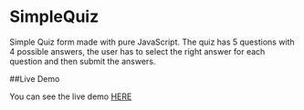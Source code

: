 # SimpleQuiz

Simple Quiz form made with pure JavaScript. The quiz has 5 questions with 4 possible answers, the user has to select the right answer for each question and then submit the answers.

##Live Demo

You can see the live demo [HERE](http://edgardopinto-escalierscoffe.github.io/SimpleQuiz/)
